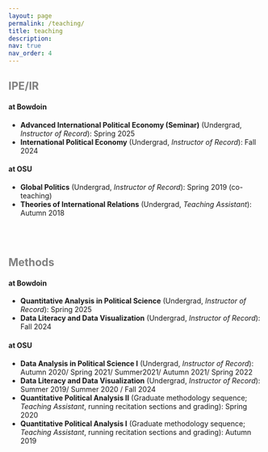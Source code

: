 ```yaml
---
layout: page
permalink: /teaching/
title: teaching
description: 
nav: true
nav_order: 4
---
```


   
## <h2 style="color:grey;">IPE/IR</h2>

#### at Bowdoin  
  - **Advanced International Political Economy (Seminar)** (Undergrad, *Instructor of Record*): Spring 2025 
  - **International Political Economy** (Undergrad, *Instructor of Record*): Fall 2024  
    
#### at OSU
  - **Global Politics** (Undergrad, *Instructor of Record*): Spring 2019 (co-teaching)
  - **Theories of International Relations** (Undergrad, *Teaching Assistant*): Autumn 2018  

<br><br>

## <h2 style="color:grey;">Methods</h2>


#### at Bowdoin 
  - **Quantitative Analysis in Political Science** (Undergrad, *Instructor of Record*): Spring 2025
  - **Data Literacy and Data Visualization** (Undergrad, *Instructor of Record*): Fall 2024
    
#### at OSU 
  - **Data Analysis in Political Science I** (Undergrad, *Instructor of Record*): Autumn 2020/ Spring 2021/ Summer2021/ Autumn 2021/ Spring 2022
  - **Data Literacy and Data Visualization** (Undergrad, *Instructor of Record*): Summer 2019/ Summer 2020 / Fall 2024
  - **Quantitative Political Analysis II** (Graduate methodology sequence; *Teaching Assistant*, running recitation sections and grading): Spring 2020
  - **Quantitative Political Analysis I** (Graduate methodology sequence; *Teaching Assistant*, running recitation sections and grading): Autumn 2019

